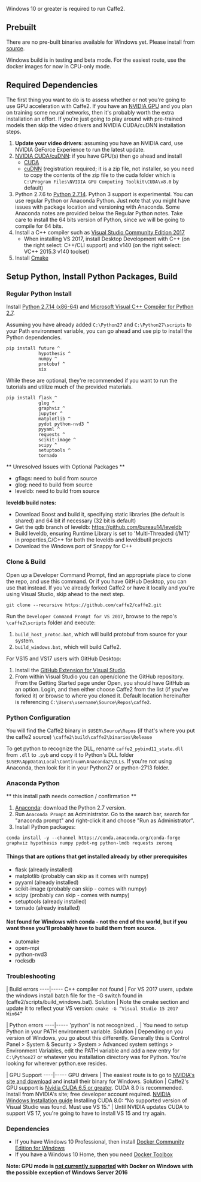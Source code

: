 <block class="windows compile prebuilt" />

Windows 10 or greater is required to run Caffe2.

<block class="windows prebuilt" />

## Prebuilt

There are no pre-built binaries available for Windows yet. Please install from [source](https://caffe2.ai/docs/getting-started.html?platform=windows&configuration=compile).

<block class="windows compile" />

Windows build is in testing and beta mode. For the easiest route, use the docker images for now in CPU-only mode.

## Required Dependencies

The first thing you want to do is to assess whether or not you're going to use GPU acceleration with Caffe2. If you have an [NVIDIA GPU](https://www.nvidia.com/en-us/deep-learning-ai/solutions/) and you plan on training some neural networks, then it's probably worth the extra installation an effort. If you're just going to play around with pre-trained models then skip the video drivers and NVIDIA CUDA/cuDNN installation steps.

1. **Update your video drivers**: assuming you have an NVIDIA card, use NVIDIA GeForce Experience to run the latest update.
2. [NVIDIA CUDA/cuDNN](https://developer.nvidia.com/cuda-downloads): if you have GPU(s) then go ahead and install
    * [CUDA](https://developer.nvidia.com/cuda-downloads)
    * [cuDNN](https://developer.nvidia.com/cudnn) (registration required; it is a zip file, not installer, so you need to copy the contents of the zip file to the cuda folder which is `C:\Program Files\NVIDIA GPU Computing Toolkit\CUDA\v8.0` by default)
3. Python 2.7.6 to [Python 2.7.14](https://www.python.org/downloads/release/python-2714/). Python 3 support is experimental. You can use regular Python or Anaconda Python. Just note that you might have issues with package location and versioning with Anaconda. Some Anaconda notes are provided below the Regular Python notes. Take care to install the 64 bits version of Python, since we will be going to compile for 64 bits.
4. Install a C++ compiler such as [Visual Studio Community Edition 2017](https://www.visualstudio.com/vs/community/)
    * When installing VS 2017, install Desktop Development with C++ (on the right select: C++/CLI support) and v140 (on the right select: VC++ 2015.3 v140 toolset)
5. Install [Cmake](http://cmake.org)

## Setup Python, Install Python Packages, Build

### Regular Python Install

Install [Python 2.7.14 (x86-64)](https://www.python.org/downloads/release/python-2714/) and [Microsoft Visual C++ Compiler for Python 2.7](http://aka.ms/vcpython27).

Assuming you have already added `C:\Python27` and `C:\Python27\scripts` to your Path environment variable, you can go ahead and use pip to install the Python dependencies.

```
pip install future ^
            hypothesis ^
            numpy ^
            protobuf ^
            six
```

While these are optional, they're recommended if you want to run the tutorials and utilize much of the provided materials.

```
pip install flask ^
            glog ^
            graphviz ^
            jupyter ^
            matplotlib ^
            pydot python-nvd3 ^
            pyyaml ^
            requests ^
            scikit-image ^
            scipy ^
            setuptools ^
            tornado
```

** Unresolved Issues with Optional Packages **

* gflags: need to build from source
* glog: need to build from source
* leveldb: need to build from source

**leveldb build notes:**

* Download Boost and build it, specifying static libraries (the default is shared) and 64 bit if necessary (32 bit is default)
* Get the qdb branch of leveldb: https://github.com/bureau14/leveldb
* Build leveldb, ensuring Runtime Library is set to 'Multi-Threaded (/MT)' in properties,C/C++ for both the leveldb and leveldbutil projects
* Download the Windows port of Snappy for C++

### Clone & Build

Open up a Developer Command Prompt, find an appropriate place to clone the repo, and use this command. Or if you have GitHub Desktop, you can use that instead. If you've already forked Caffe2 or have it locally and you're using Visual Studio, skip ahead to the next step.

```
git clone --recursive https://github.com/caffe2/caffe2.git
```

Run the `Developer Command Prompt for VS 2017`, browse to the repo's `\caffe2\scripts` folder and execute:

1. `build_host_protoc.bat`, which will build protobuf from source for your system.
2. `build_windows.bat`, which will build Caffe2.

For VS15 and VS17 users with GitHub Desktop:

1. Install the [GitHub Extension for Visual Studio](https://visualstudio.github.com).
2. From within Visual Studio you can open/clone the GitHub repository. From the Getting Started page under Open, you should have GitHub as an option. Login, and then either choose Caffe2 from the list (if you've forked it) or browse to where you cloned it. Default location hereinafter is referencing `C:\Users\username\Source\Repos\caffe2`.

### Python Configuration

You will find the Caffe2 binary in `$USER\Source\Repos` (if that's where you put the caffe2 source) `\caffe2\build\caffe2\binaries\Release`

To get python to recognize the DLL, rename `caffe2_pybind11_state.dll` from `.dll` to `.pyb` and copy it to Python's DLL folder `$USER\AppData\Local\Continuum\Anaconda2\DLLs`. If you're not using Anaconda, then look for it in your Python27 or python-2713 folder.


### Anaconda Python

** this install path needs correction / confirmation **

1. [Anaconda](https://www.continuum.io/downloads): download the Python 2.7 version.
2. Run `Anaconda Prompt` as Administrator. Go to the search bar, search for "anaconda prompt" and right-click it and choose "Run as Administrator".
3. Install Python packages:

```
conda install -y --channel https://conda.anaconda.org/conda-forge  graphviz hypothesis numpy pydot-ng python-lmdb requests zeromq
```

#### Things that are options that get installed already by other prerequisites

  * flask (already installed)
  * matplotlib (probably can skip as it comes with numpy)
  * pyyaml (already installed)
  * scikit-image (probably can skip - comes with numpy)
  * scipy (probably can skip - comes with numpy)
  * setuptools (already installed)
  * tornado (already installed)

#### Not found for Windows with conda - not the end of the world, but if you want these you'll probably have to build them from source.

  * automake
  * open-mpi
  * python-nvd3
  * rocksdb

### Troubleshooting

| Build errors
----|-----
C++ compiler not found | For VS 2017 users, update the windows install batch file for the -G switch found in (caffe2/scripts/build_windows.bat).
Solution | Note the cmake section and update it to reflect your VS version: `cmake -G “Visual Studio 15 2017 Win64”`


| Python errors
----|-----
'python' is not recognized... | You need to setup Python in your PATH environment variable.
Solution | Depending on you version of Windows, you go about this differently. Generally this is Control Panel > System & Security > System > Advanced system settings > Environment Variables, edit the PATH variable and add a new entry for `C:\Python27` or whatever you installation directory was for Python. You're looking for wherever python.exe resides.


| GPU Support
----|-----
GPU drivers | The easiest route is to go to [NVIDIA's site and download](https://developer.nvidia.com/cuda-downloads) and install their binary for Windows.
Solution | Caffe2's GPU support is [Nvidia CUDA 6.5 or greater](https://developer.nvidia.com/cuda-zone). CUDA 8.0 is recommended. Install from NVIDIA's site; free developer account required. [NVIDIA Windows Installation guide](http://docs.nvidia.com/cuda/cuda-installation-guide-microsoft-windows/index.html)
Installing CUDA 8.0: “No supported version of Visual Studio was found. Must use VS 15.” | Until NVIDIA updates CUDA to support VS 17, you're going to have to install VS 15 and try again.


<block class="windows docker" />

### Dependencies

* If you have Windows 10 Professional, then install [Docker Community Edition for Windows](http://store.docker.com)
* If you have a Windows 10 Home, then you need [Docker Toolbox](https://www.docker.com/products/docker-toolbox)

**Note: GPU mode is [not currently supported](https://github.com/NVIDIA/nvidia-docker/issues/197) with Docker on Windows with the possible exception of Windows Server 2016**

<block class="windows cloud" />
